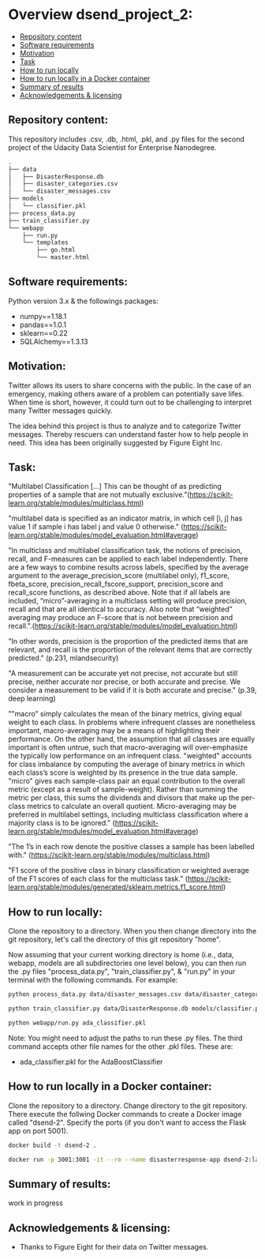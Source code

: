 # Overview dsend_project_2:
- [Repository content](#Repository_content)
- [Software requirements](#Software_requirements)
- [Motivation](#Motivation)
- [Task](#Task)
- [How to run locally](#How_to_run)
- [How to run locally in a Docker container](#How_to_run_with_docker)
- [Summary of results](#Summary_of_results)
- [Acknowledgements & licensing](#Acknowledgements)

## Repository content:<a name="Repository_content"></a>
This repository includes .csv, .db, .html, .pkl, and .py files for the second project of the Udacity Data Scientist for Enterprise Nanodegree.

```bash
.
├── data
│   ├── DisasterResponse.db
│   ├── disaster_categories.csv
│   └── disaster_messages.csv
├── models
│   └── classifier.pkl
├── process_data.py
├── train_classifier.py
└── webapp
    ├── run.py
    └── templates
        ├── go.html
        └── master.html
```

## Software requirements:<a name="Software_requirements"></a>
Python version 3.x & the followings packages:
- numpy==1.18.1
- pandas==1.0.1
- sklearn==0.22
- SQLAlchemy==1.3.13

## Motivation:<a name="Motivation"></a>
Twitter allows its users to share concerns with the public. In the case of an emergency, making others aware of a problem can potentially save lifes. When time is short, however, it could turn out to be challenging to interpret many Twitter messages quickly.

The idea behind this project is thus to analyze and to categorize Twitter messages. Thereby rescuers can understand faster how to help people in need. This idea has been originally suggested by Figure Eight Inc.

## Task:<a name="Task"></a>
"Multilabel Classification [...] This can be thought of as predicting properties of a sample that are not mutually exclusive."(https://scikit-learn.org/stable/modules/multiclass.html)

"multilabel data is specified as an indicator matrix, in which cell [i, j] has value 1 if sample i has label j and value 0 otherwise." (https://scikit-learn.org/stable/modules/model_evaluation.html#average)

"In multiclass and multilabel classification task, the notions of precision, recall, and F-measures can be applied to each label independently. There are a few ways to combine results across labels, specified by the average argument to the average_precision_score (multilabel only), f1_score, fbeta_score, precision_recall_fscore_support, precision_score and recall_score functions, as described above. Note that if all labels are included, “micro”-averaging in a multiclass setting will produce precision, recall and  that are all identical to accuracy. Also note that “weighted” averaging may produce an F-score that is not between precision and recall.".(https://scikit-learn.org/stable/modules/model_evaluation.html)

"In other words, precision is the proportion of the predicted items that are relevant, and recall is the proportion of the relevant items that are correctly predicted." (p.231, mlandsecurity)

"A measurement can be accurate yet not precise, not accurate but still precise, neither accurate nor precise, or both accurate and precise. We consider a measurement to be valid if it is both accurate and precise." (p.39, deep learning)

""macro" simply calculates the mean of the binary metrics, giving equal weight to each class. In problems where infrequent classes are nonetheless important, macro-averaging may be a means of highlighting their performance. On the other hand, the assumption that all classes are equally important is often untrue, such that macro-averaging will over-emphasize the typically low performance on an infrequent class.
"weighted" accounts for class imbalance by computing the average of binary metrics in which each class’s score is weighted by its presence in the true data sample.
"micro" gives each sample-class pair an equal contribution to the overall metric (except as a result of sample-weight). Rather than summing the metric per class, this sums the dividends and divisors that make up the per-class metrics to calculate an overall quotient. Micro-averaging may be preferred in multilabel settings, including multiclass classification where a majority class is to be ignored." (https://scikit-learn.org/stable/modules/model_evaluation.html#average)

"The 1’s in each row denote the positive classes a sample has been labelled with." (https://scikit-learn.org/stable/modules/multiclass.html)

"F1 score of the positive class in binary classification or weighted average of the F1 scores of each class for the multiclass task." (https://scikit-learn.org/stable/modules/generated/sklearn.metrics.f1_score.html)

## How to run locally:<a name="How_to_run"></a>
Clone the repository to a directory. When you then change directory into the git repository, let's call the directory of this git repository "home".

Now assuming that your current working directory is home (i.e., data, webapp, models are all subdirectories one level below), you can then run the .py files "process_data.py", "train_classifier.py", & "run.py" in your terminal with the following commands. For example:
  
```bash
python process_data.py data/disaster_messages.csv data/disaster_categories.csv data/DisasterResponse.db
```
  
```bash
python train_classifier.py data/DisasterResponse.db models/classifier.pkl
```
  
```bash
python webapp/run.py ada_classifier.pkl
```

Note: You might need to adjust the paths to run these .py files. The third command accepts other file names for the other .pkl files. These are:
- ada_classifier.pkl for the AdaBoostClassifier


## How to run locally in a Docker container:<a name="How_to_run_with_docker"></a>
Clone the repository to a directory. Change directory to the git repository. There execute the follwing Docker commands to create a Docker image called "dsend-2". Specify the ports (if you don't want to access the Flask app on port 5001).

```bash
docker build -t dsend-2 .
```
    
```bash
docker run -p 3001:3001 -it --rm --name disasterresponse-app dsend-2:latest
```

## Summary of results:<a name="Summary_of_results"></a>
work in progress

## Acknowledgements & licensing:<a name="Acknowledgements"></a>
- Thanks to Figure Eight for their data on Twitter messages.
